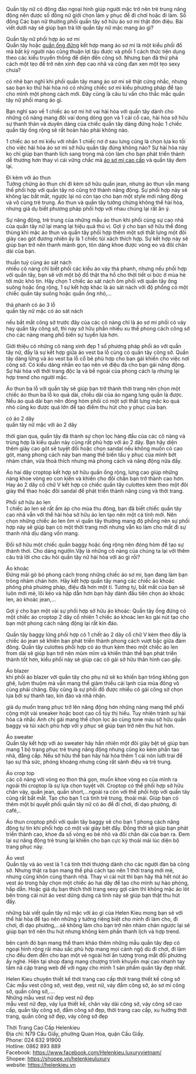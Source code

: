 <p>Quần tây nữ có đông đảo ngoại hình giúp người mặc trở nên trẻ trung năng động nên được số đông nữ giới chọn làm y phục để đi chơi hoặc đi làm. Số đông Các bạn nữ thường phối quần tây sở hữu áo sơ mi thật đơn điệu. Bài viết dưới này sẽ giúp bạn trả lời quần tây nữ mặc mang áo gì?</p>

<p>Quần tây nữ phối hợp áo sơ mi<br />
Quần tây hoặc <a href="https://helenkieu.vn/quan-cong-so/">quần ống đứng</a> kết hợp mang áo sơ mi là một kiểu phối đồ mà bất kỳ người nào cũng thuận lợi tậu được và phối 1 cách thức tiện dụng theo các kiểu truyền thống để diện đến công sở. Nhưng bạn đã thử phá cách một tẹo để trở nên xinh đẹp cao nhã và cũng đan xen một tẹo sexy chưa?</p>

<p>có nhẽ bạn nghĩ khi phối quần tây mang áo sơ mi sẽ thật cứng nhắc, nhưng sao bạn ko thử hài hòa nó có những chiếc sơ mi kiểu phương pháp để tạo cho mình một phong cách mới. Đây cũng là câu tư vấn cho thắc mắc quần tây nữ phối mang áo gì.</p>

<p>Bạn nghĩ sao về 1 chiếc áo sơ mi hở vai hài hòa với quần tây dành cho những cô nàng mang đôi vai dong dỏng gọn và 1 cái cổ cao, hài hòa sở hữu sự thanh thản và duyên dáng của chiếc quần tây dáng đứng hoặc 1 chiếc quần tây ống rộng sẽ rất hoàn hảo phải không nào.</p>

<p>1 chiếc áo sơ mi kiểu với nhấn 1 chiếc nơ ở sau lưng cũng là chọn lựa ko tồi cho việc hài hòa áo sơ mi sở hữu quần tây đúng không nào? Sự hài hòa này ko chỉ giúp bạn thanh lịch sang trọng mà còn làm cho bạn phát triển thành dễ thương hơn thay vì cái vững chắc mà <a href="https://helenkieu.vn/ao-so-mi-cong-so/">áo sơ mi cao cấp</a> và quần tây đem lại.</p>

<p>Đi kèm với áo thun<br />
Tưởng chừng áo thun chỉ đi kèm sở hữu quần jean, nhưng áo thun vẫn mang thể phối hợp với quần tây nó cũng trở thành năng động. Sự phối hợp này sẽ không lạc bắt mắt, ngược lại nó còn tạo cho bạn một style mới năng động và vô cùng trẻ trung. Áo thun và quần tây tưởng chừng không thể hài hòa, nhưng giả dụ biết phương pháp phối hợp với nhau chúng lại rất ăn ý.</p>

<p>Sự năng động, trẻ trung của những mẫu áo thun khi phối cùng sự cao nhã của quần tây nữ lại mang lại hiệu quả thú vị. Gợi ý cho bạn sở hữu thể đóng thùng khi mặc áo thun và quần tây phối hợp thêm một sợi thắt lưng một đôi giày cao gót đương nhiên ấy là 1 chiếc túi xách thích hợp. Sự kết hợp này sẽ giúp bạn trở nên thanh mảnh gọn, tôn dáng khoe được vòng eo và đôi chân dài của bạn.</p>

<p>thuần tuý cùng áo sát nách<br />
nhiều cô nàng chỉ biết phối các kiểu áo váy thả phanh, nhưng nếu phối hợp với quần tây, bạn sẽ với một bộ đồ thật tha hồ cho thời tiết oi bức ở mùa hè tới mức khó tin. Hãy chọn 1 chiếc áo sát nách ôm phối với quần tây ông suông hoặc ống rộng, 1 sự kết hợp khác là áo sát nách với độ phồng có một chiếc quần tây suông hoặc quần ống nhỏ,&hellip;</p>

<p>thả phanh có áo 3 lỗ<br />
quần tây nữ mặc có áo sát nách</p>

<p>nếu bắt mắt công sở trước đây của các cô nàng chỉ là áo sơ mi phối có váy hay quần tây công sở, thì nay sở hữu phần nhiều xu thế phong cách công sở cho các nàng mang phổ biến sự tuyển lựa hơn.</p>

<p>Giới thiệu có những cô nàng xinh đẹp 1 số phương pháp phối áo với quần tây nữ, đấy là sự kết hợp giữa áo vest ba lỗ cùng có quần tây công sở. Quần tây dáng lửng và áo vest ba lỗ cổ bẻ phù hợp cho bạn gái khiến cho việc nơi công sở. Có kiểu dáng nhấn eo tạo nên vẻ điệu đà cho bạn gái năng động. Sự hài hòa với thời trang độc lạ và bề ngoài của phong cách lạ nhưng lại hợp trend cho người mặc.</p>

<p>Áo thun ba lỗ với quần tây sẽ giúp bạn trở thành thời trang nên chọn một chiếc áo thun ba lỗ ko quá dài, chiều dài của áo ngang lưng quần là được. Nếu áo quá dài bạn nên đóng hòm phối có một sợi thắt lưng mặc ko quá nhỏ cũng ko được quá lớn để tạo điểm thu hút cho y phục của bạn.</p>

<p>có áo 2 dây<br />
quần tây nữ mặc với áo 2 dây</p>

<p>thời gian qua, quần tây đã thành sự chọn lọc hàng đầu của các cô nàng và trùng hợp là kiểu quần này cũng rất phù hợp với áo 2 dây. Bạn hãy diện thêm giày cao gót sẽ tuyệt đối hoặc chọn sandal nếu không muốn có cao gót, mang phong cách này bạn mang thể biến tấu y phục của mình bớt nhàm chán, vừa thoả thích nhưng mà phong cách và năng động nữa đấy.</p>

<p>Áo hai dây croptop kết hợp sở hữu quần ống rộng, lưng cao giúp những nàng khoe vòng eo con kiến và khiến cho đôi chân bạn trở thành cao hơn. Hay áo 2 dây cổ chữ V kết hợp có chiếc quần tây culottes kèm theo một đôi giày thể thao hoặc đôi sandal để phát triển thành năng cùng và thời trang.</p>

<p>Phối sở hữu áo len<br />
1 chiếc áo len sẽ rất ấm áp cho mùa thu đông, bạn đã biết chiếc quần tây cao nhã vẫn với thể hài hòa sở hữu áo len tạo nên một cá tính mới. Nên chọn những chiếc áo len ôm vì quần tây thường mang độ phồng nên sự phối hợp này sẽ giúp bạn có một thời trang mới nhưng vẫn ko làm cho mất đi sự thanh nhã dịu dàng vốn mang.</p>

<p>Đối sở hữu một chiếc quần baggy hoặc ống rộng nên đóng hòm để tạo sự thảnh thơi. Cho dáng ngườin.Vậy là những cô nàng của chúng ta lại với thêm câu trả lời cho câu hỏi quần tây nữ hài hòa với áo gì rồi?</p>

<p>Áo khoác<br />
Đừng mãi gò bó phong cách trong những chiếc áo sơ mi, bạn đang làm bạn trông nhàm chán hơn. Hãy kết hợp quần tây mang các chiếc áo khoác phông phá phương pháp, điệu đà hơn một tí. Tương tự, bắt mắt của bạn sẽ luôn mới mẻ, lôi kéo và hấp dẫn hơn bạn hãy dành đầu tiên chọn áo khoác len, áo khoác jean,&hellip;</p>

<p>Gợi ý cho bạn một vài sự phối hợp sở hữu áo khoác: Quần tây ống đứng có một chiếc áo croptop 2 dây cố nhiên 1 chiếc áo khoác len ko gài nút tạo cho bạn một phong cách năng động lại rất kín đáo.</p>

<p>Quần tây baggy lửng phối hợp có 1 chết áo 2 dây cổ chữ V kèm theo đấy là chiếc áo jean sẽ khiến bạn phát triển thành phong cách vượt bậc giữa đám đông. Quần tây culottes phối hợp có áo thun kèm theo một chiếc áo len from dài sẽ giúp bạn trở nên mũm mĩm và khiến thân thể bạn phát triển thành tốt hơn, kiểu phối này sẽ giúp các cô gái sở hữu thân hình cao gầy.</p>

<p>Áo blazer<br />
khi phối áo blazer với quần tây cho phụ nữ sẽ ko khiến bạn trông không gọn ghẽ, luộm thuộm mà vẫn mang thể giảm thiểu cái lạnh của mùa đông vô cùng phải chăng. Đây cũng là sự phối đồ được nhiều cô gái công sở chọn lựa bởi sự thanh tao, kín đáo và nhã nhặn.</p>

<p>giả dụ muốn trang phục trở lên năng động hơn những nàng mang thể phối cộng một vài sneaker hoặc boot cao cổ tùy thị hiếu. Tuy nhiên tránh sự hài hòa cà nhắc Anh chị gái mang thể chọn lọc áo cùng tone màu sở hữu quần baggy và túi xách phù hợp với y phục sẽ giúp bạn trở nên thu hút hơn.</p>

<p>Áo sweater<br />
Quần tây kết hợp với áo sweater hãy hẳn nhiên một đôi giày bệt sẽ giúp bạn mang 1 bộ trang phục trẻ trung năng động nhưng cũng ko kém phần tao nhã, đẳng cấp. Nếu sở hữu thể bạn hãy hài hòa thêm 1 cái nón lưỡi trai để tạo sự thả sức, phóng khoáng nhưng cũng rất sành điệu và trẻ trung.</p>

<p>Áo crop top<br />
các cô nàng với vòng eo thon thả gọn, muốn khoe vòng eo của mình ra ngoài thì croptop là sự lựa chọn tuyệt vời. Croptop có thể phối hợp sở hữu chân váy, quần jean, quần short,&hellip;ngoài ra còn với thể phối hợp với quần tây cũng rất bắt mắt. Tạo cho bạn 1 cá tính trẻ trung, thoải mái. Giúp bạn có thêm một bí quyết phối quần tây nữ có áo để đi chơi, đi dạo phường, đi café,..</p>

<p>Áo thun croptop phối với quần tây baggy sẽ cho bạn 1 phong cách năng động tự tin khi phối hợp có một vài giày bệt đấy. Đồng thời sẽ giúp bạn phát triển thành cao, khoe đa số vòng eo bé nhỏ và đôi chân dài của bạn ra. Đem lại sự năng động trẻ trung lại khiến cho bạn cực kỳ thoải mái lúc diện bộ trang phục này.</p>

<p>Áo vest<br />
Quần tây và áo vest là 1 cá tính thời thượng dành cho các người đàn bà công sở. Nhưng thật ra bạn mang thể phá cách tạo nên 1 thời trang mới mẻ, nhưng cũng khôn cùng thanh nhã. Thay vì cài nút thì bạn hãy thả hết nút áo vest áo trong hãy chọn một chiếc áo hai dây để tạo cho mình sự hào phóng, hấp dẫn. Hoặc giả dụ bạn thích thời trang sexy gợi cảm thì không mặc áo lót bên trong cài nút áo vest dửng dưng cá tính này sẽ giúp bạn thật thu hút đấy.</p>

<p>những bài viết quần tây nữ mặc với áo gì của Helen Kieu mong bạn sẽ với thể hài hòa để tạo nên những ý tưởng riêng biệt cho mình đi làm cho, đi chơi, đi dạo phường,&hellip;sẽ không làm cho bạn trở nên nhàm chán ngược lại sẽ giúp bạn trở nên thu hút nhưng không kém phần thanh lịch và hợp trend.</p>

<p>bên cạnh đó bạn mang thể tham khảo thêm những mẫu quần tây đẹp có ngoại hình rộng rãi màu sắc phù hợp mang mọi cảnh ngộ dù đi chơi, đi làm cho đều đem đến cho bạn một vẻ ngoài hơi ấn tượng trong mắt đối phương ấy nghé. Hiện tại shop đang mang chượng trình khuyến mại cao nhanh tay tầm nã cập trang web để với ngay cho mình 1 sản phẩm quần tây đẹp nhất.</p>

<p>Helen Kieu chuyên thiết kế thời trang cao cấp thời trang thiết kế công sở<br />
Các mẫu vest công sở, vest đẹp, vest nữ, váy đầm công sở, áo sơ mi công sở, quần công sở,&hellip;.<br />
Những mẫu vest nữ đẹp vest nữ đẹp<br />
mẫu vest nữ đẹp, váy lụa thiết kế, chân váy dài công sở, váy công sở cao cấp, quần tây công sở, đầm công sở đẹp, thời trang cao cấp, xu hướng thời trang, quần công sở đẹp, váy công sở đẹp</p>

<p>Thời Trang Cao Cấp Helenkieu<br />
Địa chỉ: N79 Cầu Giấy, phường Quan Hoa, quận Cầu Giấy.<br />
Phone: 024 632 91900<br />
Hotline: 0862 893 889<br />
Facebook: <a href="https://www.facebook.com/Helenkieu.luxuryvietnam/">https://www.facebook.com/Helenkieu.luxuryvietnam/</a><br />
Shopee: <a href="https://shopee.vn/helenkieuluxury">https://shopee.vn/helenkieuluxury</a><br />
website: <a href="https://helenkieu.vn">https://helenkieu.vn</a></p>
